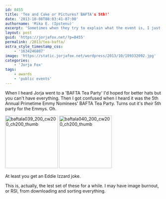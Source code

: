 ```yaml
---
id: 8455
title: 'Tea and Cake or Pictures? BAFTA's 5th!'
date: '2013-10-08T08:03:41-07:00'
authorname: 'Mika E. (Ipstenu)'
excerpt: 'Sometimes when they try to explain what the event is, I just get more confused.'
layout: post
guid: 'https://jorjafox.net/?p=8455'
permalink: /2013/tea-bafta/
astra_style_timestamp_css:
    - '1634246807'
image: 'https://static.jorjafox.net/wordpress/2013/10/109332092.jpg'
categories:
    - 'Jorja Fox'
tags:
    - awards
    - 'public events'
---
```


When I heard Jorja went to a 'BAFTA Tea Party' I'd hoped for better hats but you can't have everything. Then I got confused when I heard it was the 5th Annual Primetime Emmy Nominees' BAFTA Tea Party. Turns out it's _their_ 5th party for the Emmys. Oh.

<a href="https://jorjafox.net/gallery/pub/events/20070915-bafta/baftala039.jpg"><img class="size-full wp-image-8459 alignnone" alt="baftala039_200_cw200_ch200_thumb" src="//static.jorjafox.net/wordpress/2013/10/baftala039_200_cw200_ch200_thumb.jpg" width="170" height="170" /></a> <a href="https://jorjafox.net/gallery/pub/events/20070915-bafta/baftala040.jpg"><img class="size-full wp-image-8460 alignnone" alt="baftala040_200_cw200_ch200_thumb" src="//static.jorjafox.net/wordpress/2013/10/baftala040_200_cw200_ch200_thumb.jpg" width="170" height="170" /></a>

At least you get an Eddie Izzard joke.

This is, actually, the lest set of these for a while. I may have image burnout, or RSI, from downloading and sorting everything.

